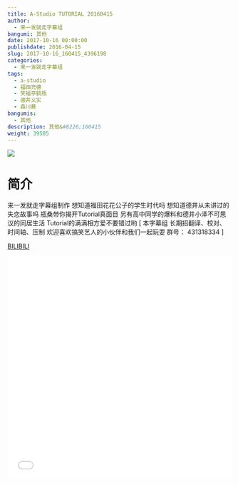 ```yaml
---
title: A-Studio TUTORIAL 20160415
author: 
  - 来一发就走字幕组
bangumi: 其他
date: 2017-10-16 00:00:00
publishdate: 2016-04-15
slug: 2017-10-16_160415_4396198
categories: 
  - 来一发就走字幕组
tags: 
  - a-studio
  - 福田充德
  - 笑福亭鹤瓶
  - 德井义实
  - 森川葵
bangumis: 
  - 其他
description: 其他&#8226;160415
weight: 39585
---
```


![](https://i.imgur.com/6jrxu57.jpg)

# 简介  
来一发就走字幕组制作 想知道福田花花公子的学生时代吗  想知道德井从未讲过的失恋故事吗 瓶桑带你揭开Tutorial真面目 另有高中同学的爆料和德井小泽不可思议的同居生活 Tutorial的满满相方爱不要错过哟 [ 本字幕组 长期招翻译、校对、时间轴、压制 欢迎喜欢搞笑艺人的小伙伴和我们一起玩耍 群号： 431318334 ]

  [BILIBILI](https://www.bilibili.com/video/av4396198/)


<div class="vcontainer">  <iframe class='video' src="//www.bilibili.com/html/html5player.html?cid=7117220&aid=4396198" width="100%" height="500" frameborder="0" allowfullscreen="allowfullscreen"></iframe></div>
